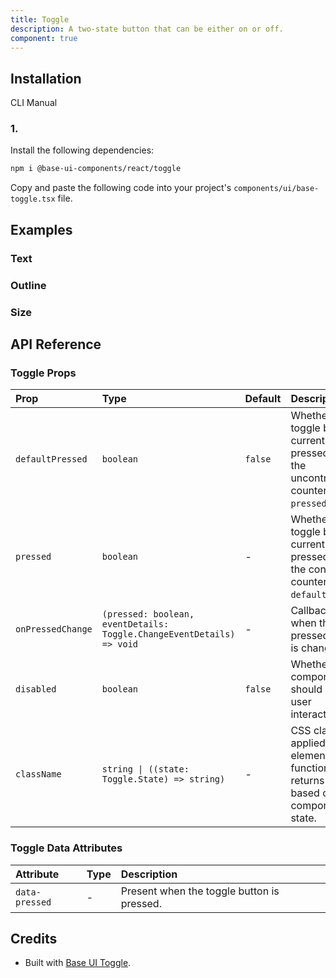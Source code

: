```yaml
---
title: Toggle
description: A two-state button that can be either on or off.
component: true
---
```


## Installation

  CLI
  Manual

### 1. 
Install the following dependencies:

```bash
npm i @base-ui-components/react/toggle
```

Copy and paste the following code into your project's `components/ui/base-toggle.tsx` file.

## Examples

### Text

### Outline

### Size

## API Reference

### Toggle Props

| Prop              | Type                                                                  | Default | Description                                                                                             |
| :---------------- | :-------------------------------------------------------------------- | :------ | :------------------------------------------------------------------------------------------------------ |
| `defaultPressed`  | `boolean`                                                             | `false` | Whether the toggle button is currently pressed. This is the uncontrolled counterpart of `pressed`.      |
| `pressed`         | `boolean`                                                             | -       | Whether the toggle button is currently pressed. This is the controlled counterpart of `defaultPressed`. |
| `onPressedChange` | `(pressed: boolean, eventDetails: Toggle.ChangeEventDetails) => void` | -       | Callback fired when the pressed state is changed.                                                       |
| `disabled`        | `boolean`                                                             | `false` | Whether the component should ignore user interaction.                                                   |
| `className`       | `string \| ((state: Toggle.State) => string)`                         | -       | CSS class applied to the element, or a function that returns a class based on the component's state.    |

### Toggle Data Attributes

| Attribute      | Type | Description                                |
| :------------- | :--- | :----------------------------------------- |
| `data-pressed` | -    | Present when the toggle button is pressed. |

## Credits

- Built with [Base UI Toggle](https://base-ui.com/react/components/toggle).